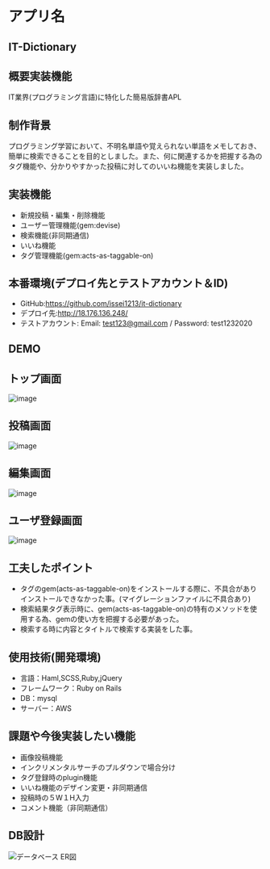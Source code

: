 # アプリ名
## IT-Dictionary

## 概要実装機能
  IT業界(プログラミング言語)に特化した簡易版辞書APL

## 制作背景
  プログラミング学習において、不明名単語や覚えられない単語をメモしておき、簡単に検索できることを目的としました。また、何に関連するかを把握する為のタグ機能や、分かりやすかった投稿に対してのいいね機能を実装しました。

## 実装機能
- 新規投稿・編集・削除機能
- ユーザー管理機能(gem:devise)
- 検索機能(非同期通信)
- いいね機能
- タグ管理機能(gem:acts-as-taggable-on)

## 本番環境(デプロイ先とテストアカウント＆ID)
- GitHub:https://github.com/issei1213/it-dictionary
- デプロイ先:http://18.176.136.248/
- テストアカウント: Email: test123@gmail.com / Password: test1232020

## DEMO
## トップ画面
![image](https://user-images.githubusercontent.com/59830008/76284294-3b946a00-62e0-11ea-8c62-c46943b3e481.png)

## 投稿画面
![image](https://user-images.githubusercontent.com/59830008/76284326-4fd86700-62e0-11ea-912f-0264ad0b9998.png)

## 編集画面
![image](https://user-images.githubusercontent.com/59830008/76284361-6f6f8f80-62e0-11ea-8efa-29d4bdfb2321.png)

## ユーザ登録画面
![image](https://user-images.githubusercontent.com/59830008/76284379-7bf3e800-62e0-11ea-9854-ecc562f3be67.png)


## 工夫したポイント
 - タグのgem(acts-as-taggable-on)をインストールする際に、不具合がありインストールできなかった事。(マイグレーションファイルに不具合あり)
 - 検索結果タグ表示時に、gem(acts-as-taggable-on)の特有のメソッドを使用する為、gemの使い方を把握する必要があった。
 - 検索する時に内容とタイトルで検索する実装をした事。


## 使用技術(開発環境)
  - 言語：Haml,SCSS,Ruby,jQuery
  - フレームワーク：Ruby on Rails
  - DB：mysql
  - サーバー：AWS

## 課題や今後実装したい機能
  - 画像投稿機能
  - インクリメンタルサーチのプルダウンで場合分け
  - タグ登録時のplugin機能
  - いいね機能のデザイン変更・非同期通信
  - 投稿時の５W１H入力
  - コメント機能（非同期通信）

## DB設計
![データベース ER図](https://user-images.githubusercontent.com/59830008/76284469-c7a69180-62e0-11ea-9ab1-68c0278c42ce.jpeg)
